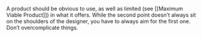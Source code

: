 A product should be obvious to use, as well as limited (see [[Maximum Viable Product]]) in what it offers. While the second point doesn’t always sit on the shoulders of the designer, you have to always aim for the first one. Don’t overcomplicate things.